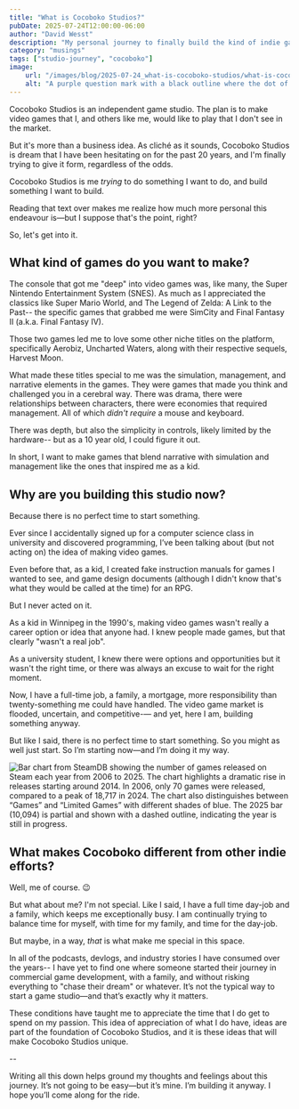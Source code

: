 ```yaml
---
title: "What is Cocoboko Studios?"
pubDate: 2025-07-24T12:00:00-06:00
author: "David Wesst"
description: "My personal journey to finally build the kind of indie game studio I’ve dreamed about for decades."
category: "musings"
tags: ["studio-journey", "cocoboko"]
image: 
    url: "/images/blog/2025-07-24_what-is-cocoboko-studios/what-is-cocoboko_header-image.webp"
    alt: "A purple question mark with a black outline where the dot of the question mark is the Cocoboko Studios logo."
---
```


Cocoboko Studios is an independent game studio. The plan is to make video games that I, and others like me, would like to play that I don't see in the market.

But it's more than a business idea. As cliché as it sounds, Cocoboko Studios is dream that I have been hesitating on for the past 20 years, and I'm finally trying to give it form, regardless of the odds.

Cocoboko Studios is me _trying_ to do something I want to do, and build something I want to build.

Reading that text over makes me realize how much more personal this endeavour is—but I suppose that's the point, right?

So, let's get into it.

## What kind of games do you want to make?

The console that got me "deep" into video games was, like many, the Super Nintendo Entertainment System (SNES). As much as I appreciated the classics like Super Mario World, and The Legend of Zelda: A Link to the Past-- the specific games that grabbed me were SimCity and Final Fantasy II (a.k.a. Final Fantasy IV). 

Those two games led me to love some other niche titles on the platform, specifically Aerobiz, Uncharted Waters, along with their respective sequels, Harvest Moon.

What made these titles special to me was the simulation, management, and narrative elements in the games. They were games that made you think and challenged you in a cerebral way. There was drama, there were relationships between characters, there were economies that required management. All of which _didn't require_ a mouse and keyboard.

There was depth, but also the simplicity in controls, likely limited by the hardware-- but as a 10 year old, I could figure it out.

In short, I want to make games that blend narrative with simulation and management like the ones that inspired me as a kid.

## Why are you building this studio now?

Because there is no perfect time to start something.

Ever since I accidentally signed up for a computer science class in university and discovered programming, I’ve been talking about (but not acting on) the idea of making video games. 

Even before that, as a kid, I created fake instruction manuals for games I wanted to see, and game design documents (although I didn't know that's what they would be called at the time) for an RPG.

But I never acted on it.

As a kid in Winnipeg in the 1990's, making video games wasn't really a career option or idea that anyone had. I knew people made games, but that clearly "wasn't a real job".

As a university student, I knew there were options and opportunities but it wasn't the right time, or there was always an excuse to wait for the right moment.

Now, I have a full-time job, a family, a mortgage, more responsibility than twenty-something me could have handled. The video game market is flooded, uncertain, and competitive-— and yet, here I am, building something anyway.

But like I said, there is no perfect time to start something. So you might as well just start. So I’m starting now—and I’m doing it my way.

![Bar chart from SteamDB showing the number of games released on Steam each year from 2006 to 2025. The chart highlights a dramatic rise in releases starting around 2014. In 2006, only 70 games were released, compared to a peak of 18,717 in 2024. The chart also distinguishes between “Games” and “Limited Games” with different shades of blue. The 2025 bar (10,094) is partial and shown with a dashed outline, indicating the year is still in progress.](steamdb_game_releases_per_year.png "Steam Releases per year by SteamDB.info")

## What makes Cocoboko different from other indie efforts?

Well, me of course. 😉

But what about me? I'm not special. Like I said, I have a full time day-job and a family, which keeps me exceptionally busy. I am continually trying to balance time for myself, with time for my family, and time for the day-job.

But maybe, in a way, _that_ is what make me special in this space.

In all of the podcasts, devlogs, and industry stories I have consumed over the years-- I have yet to find one where someone started their journey in commercial game development, with a family, and without risking everything to "chase their dream" or whatever. It’s not the typical way to start a game studio—and that’s exactly why it matters.

These conditions have taught me to appreciate the time that I do get to spend on my passion. This idea of appreciation of what I do have, ideas are part of the foundation of Cocoboko Studios, and it is these ideas that will make Cocoboko Studios unique.

--

Writing all this down helps ground my thoughts and feelings about this journey. It’s not going to be easy—but it’s mine. I’m building it anyway. I hope you’ll come along for the ride.
